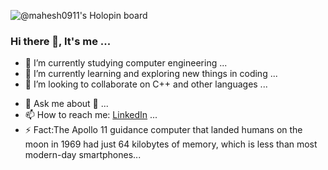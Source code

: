 ![@mahesh0911's Holopin board](https://holopin.io/api/user/board?user=mahesh0911)
### Hi there 👋, It's me ...
- 🔭 I’m currently studying computer engineering ...
- 🌱 I’m currently learning and exploring new things in coding ...
- 👯 I’m looking to collaborate on C++ and other languages ...
<!-- - 🤔 I’m looking for help with ... -->
- 💬 Ask me about 🤔 ...
- 📫 How to reach me: [LinkedIn](linkedin.com/in/mahesh-dudhe-5385451bb) ...
- ⚡ Fact:The Apollo 11 guidance computer that landed humans on the moon in 1969 had just 64 kilobytes of memory, which is less than most modern-day smartphones...

